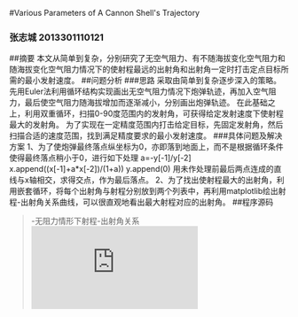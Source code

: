 #Various Parameters of A Cannon Shell's Trajectory
### 张志城 2013301110121
##摘要
本文从简单到复杂，分别研究了无空气阻力、有不随海拔变化空气阻力和随海拔变化空气阻力情况下的使射程最远的出射角和出射角一定时打击定点目标所需的最小发射速度。
##问题分析
###思路
采取由简单到复杂逐步深入的策略。
先用Euler法利用循环结构实现画出无空气阻力情况下炮弹轨迹，再加入空气阻力，最后使空气阻力随海拔增加而逐渐减小，分别画出炮弹轨迹。
在此基础之上，利用双重循环，扫描0-90度范围内的发射角，可获得给定发射速度下使射程最大的发射角。
为了实现在一定精度范围内打击给定目标，先固定发射角，然后扫描合适的速度范围，找到满足精度要求的最小发射速度。
###具体问题及解决方案
1、为了使炮弹最终落点纵坐标为0，亦即落到地面上，而不是根据循环条件使得最终落点稍小于0，进行如下处理
a=-y[-1]/y[-2]
x.append((x[-1]+a*x[-2])/(1+a))
y.append(0)
用未作处理前最后两点连成的直线与x轴相交，求得交点，作为最后落点。
2、为了找出使射程最大的出射角，利用嵌套循环，将每个出射角与射程分别放到两个列表中，再利用matplotlib绘出射程-出射角关系曲线，可以很直观地看出最大射程对应的出射角。
##程序源码
>-无阻力情形下射程-出射角关系
![代码链接](https://github.com/Zhicheng-Zhang/computationalphysics_N20133011101211/blob/master/chapter2/cannon-theta-F.py)

